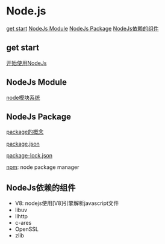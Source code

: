 # Node.js

[get start](#get-start)
[NodeJs Module](#nodejs-module)
[NodeJs Package](#nodejs-package)
[NodeJs依赖的组件](#nodejs依赖的组件)

## get start

[开始使用NodeJs](NodeJs_Using.md)

## NodeJs Module

[node模块系统](NodeJs_Module.md)

## NodeJs Package

[package的概念](NodeJs_package.md)

[package.json](NodeJs_Package_Json.md)

[package-lock.json](NodeJs_Package_Lock_Json.md)

[npm](NodeJs_Npm.md): node package manager

## NodeJs依赖的组件

- V8: nodejs使用[V8]引擎解析javascript文件
- libuv
- llhttp
- c-ares
- OpenSSL
- zlib